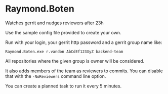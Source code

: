 # Raymond.Boten
Watches gerrit and nudges reviewers after 23h

Use the sample config file provided to create your own.

Run with your login, your gerrit http password and a gerrit group name like:

    Raymond.Boten.exe r.vandon AbCdEf123XyZ backend-team

All repositories where the given group is owner will be considered.

It also adds members of the team as reviewers to commits. You can disable that with the `-NoReviewers` command line option.

You can create a planned task to run it every 5 minutes.
